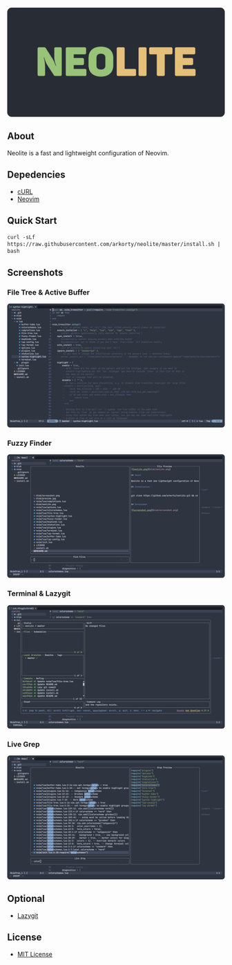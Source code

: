 ![neolite.png](blob/neolite.png)

## About

Neolite is a fast and lightweight configuration of Neovim.

## Depedencies
- [cURL](https://github.com/curl/curl)
- [Neovim](https://github.com/neovim/neovim)

## Quick Start

```
curl -sLf https://raw.githubusercontent.com/arkorty/neolite/master/install.sh | bash
```

## Screenshots

### File Tree & Active Buffer

![file-tree.png](blob/file-tree.png)

### Fuzzy Finder

![fuzzy-finder.png](blob/fuzzy-finder.png)

### Terminal & Lazygit

![lazygit.png](blob/lazygit.png)

### Live Grep

![live-grep.png](blob/live-grep.png)

## Optional

- [Lazygit](https://github.com/jesseduffield/lazygit)

## License

- [MIT License](LICENSE)
